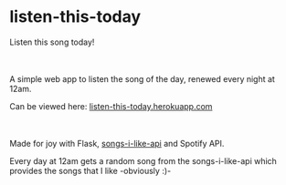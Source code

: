 # listen-this-today
Listen this song today!

<br><br>
A simple web app to listen the song of the day, renewed every night at 12am.

Can be viewed here: [listen-this-today.herokuapp.com](https://listen-this-today.herokuapp.com/)

<br><br>
Made for joy with Flask, [songs-i-like-api](https://github.com/tugberkozkara/songs-i-like-api) and Spotify API. 

Every day at 12am gets a random song from the songs-i-like-api which provides the songs that I like -obviously :)-